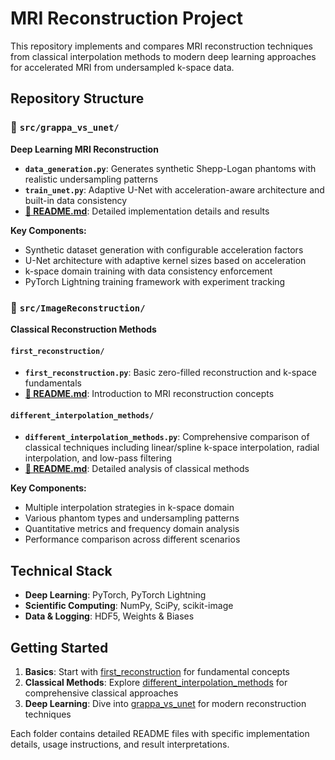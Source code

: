 # MRI Reconstruction Project

This repository implements and compares MRI reconstruction techniques from classical interpolation methods to modern deep learning approaches for accelerated MRI from undersampled k-space data.

## Repository Structure

### 📁 `src/grappa_vs_unet/`
**Deep Learning MRI Reconstruction**

- **`data_generation.py`**: Generates synthetic Shepp-Logan phantoms with realistic undersampling patterns
- **`train_unet.py`**: Adaptive U-Net with acceleration-aware architecture and built-in data consistency
- **[📖 README.md](src/grappa_vs_unet/README.md)**: Detailed implementation details and results

**Key Components:**
- Synthetic dataset generation with configurable acceleration factors
- U-Net architecture with adaptive kernel sizes based on acceleration
- k-space domain training with data consistency enforcement
- PyTorch Lightning training framework with experiment tracking

### 📁 `src/ImageReconstruction/`
**Classical Reconstruction Methods**

#### `first_reconstruction/`
- **`first_reconstruction.py`**: Basic zero-filled reconstruction and k-space fundamentals
- **[📖 README.md](src/ImageReconstruction/first_reconstruction/README.md)**: Introduction to MRI reconstruction concepts

#### `different_interpolation_methods/`
- **`different_interpolation_methods.py`**: Comprehensive comparison of classical techniques including linear/spline k-space interpolation, radial interpolation, and low-pass filtering
- **[📖 README.md](src/ImageReconstruction/different_interpolation_methods/README.md)**: Detailed analysis of classical methods

**Key Components:**
- Multiple interpolation strategies in k-space domain
- Various phantom types and undersampling patterns
- Quantitative metrics and frequency domain analysis
- Performance comparison across different scenarios

## Technical Stack
- **Deep Learning**: PyTorch, PyTorch Lightning
- **Scientific Computing**: NumPy, SciPy, scikit-image
- **Data & Logging**: HDF5, Weights & Biases

## Getting Started
1. **Basics**: Start with [first_reconstruction](src/ImageReconstruction/first_reconstruction/) for fundamental concepts
2. **Classical Methods**: Explore [different_interpolation_methods](src/ImageReconstruction/different_interpolation_methods/) for comprehensive classical approaches
3. **Deep Learning**: Dive into [grappa_vs_unet](src/grappa_vs_unet/) for modern reconstruction techniques

Each folder contains detailed README files with specific implementation details, usage instructions, and result interpretations.